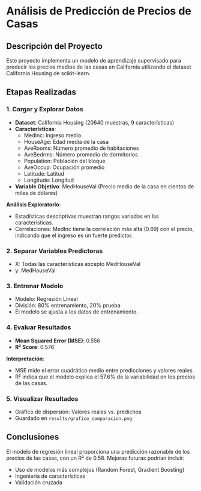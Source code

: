 # Análisis de Predicción de Precios de Casas

## Descripción del Proyecto
Este proyecto implementa un modelo de aprendizaje supervisado para predecir los precios medios de las casas en California utilizando el dataset California Housing de scikit-learn.

## Etapas Realizadas

### 1. Cargar y Explorar Datos
- **Dataset**: California Housing (20640 muestras, 9 características)
- **Características**:
  - MedInc: Ingreso medio
  - HouseAge: Edad media de la casa
  - AveRooms: Número promedio de habitaciones
  - AveBedrms: Número promedio de dormitorios
  - Population: Población del bloque
  - AveOccup: Ocupación promedio
  - Latitude: Latitud
  - Longitude: Longitud
- **Variable Objetivo**: MedHouseVal (Precio medio de la casa en cientos de miles de dólares)

**Análisis Exploratorio**:
- Estadísticas descriptivas muestran rangos variados en las características.
- Correlaciones: MedInc tiene la correlación más alta (0.69) con el precio, indicando que el ingreso es un fuerte predictor.

### 2. Separar Variables Predictoras
- X: Todas las características excepto MedHouseVal
- y: MedHouseVal

### 3. Entrenar Modelo
- Modelo: Regresión Lineal
- División: 80% entrenamiento, 20% prueba
- El modelo se ajusta a los datos de entrenamiento.

### 4. Evaluar Resultados
- **Mean Squared Error (MSE)**: 0.556
- **R² Score**: 0.576

**Interpretación**:
- MSE mide el error cuadrático medio entre predicciones y valores reales.
- R² indica que el modelo explica el 57.6% de la variabilidad en los precios de las casas.

### 5. Visualizar Resultados
- Gráfico de dispersión: Valores reales vs. predichos
- Guardado en `results/grafico_comparacion.png`

## Conclusiones
El modelo de regresión lineal proporciona una predicción razonable de los precios de las casas, con un R² de 0.58. Mejoras futuras podrían incluir:
- Uso de modelos más complejos (Random Forest, Gradient Boosting)
- Ingeniería de características
- Validación cruzada
